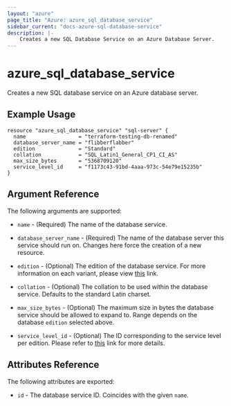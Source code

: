 ```yaml
---
layout: "azure"
page_title: "Azure: azure_sql_database_service"
sidebar_current: "docs-azure-sql-database-service"
description: |-
    Creates a new SQL Database Service on an Azure Database Server.
---
```


# azure\_sql\_database\_service

Creates a new SQL database service on an Azure database server.

## Example Usage

```hcl
resource "azure_sql_database_service" "sql-server" {
  name                 = "terraform-testing-db-renamed"
  database_server_name = "flibberflabber"
  edition              = "Standard"
  collation            = "SQL_Latin1_General_CP1_CI_AS"
  max_size_bytes       = "5368709120"
  service_level_id     = "f1173c43-91bd-4aaa-973c-54e79e15235b"
}
```

## Argument Reference

The following arguments are supported:

* `name` - (Required) The name of the database service.

* `database_server_name` - (Required) The name of the database server this service
    should run on. Changes here force the creation of a new resource.

* `edition` - (Optional) The edition of the database service. For more information
    on each variant, please view [this](https://msdn.microsoft.com/library/azure/dn741340.aspx) link.

* `collation` - (Optional) The collation to be used within the database service.
    Defaults to the standard Latin charset.

* `max_size_bytes` - (Optional) The maximum size in bytes the database service
    should be allowed to expand to. Range depends on the database `edition`
    selected above.

* `service_level_id` - (Optional) The ID corresponding to the service level per
    edition. Please refer to [this](https://msdn.microsoft.com/en-us/library/azure/dn505701.aspx) link for more details.

## Attributes Reference

The following attributes are exported:

* `id` - The database service ID. Coincides with the given `name`.
